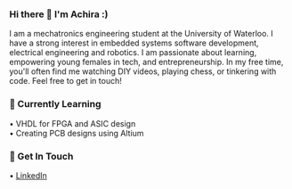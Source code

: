 ### Hi there 👋  I'm Achira :)
<!--
**achirasarker/achirasarker** is a ✨ _special_ ✨ repository because its `README.md` (this file) appears on your GitHub profile.

Here are some ideas to get you started:
     
- 🔭 I’m currently working on ...
- 🌱 I’m currently learning ...
- 👯 I’m looking to collaborate on ...
- 🤔 I’m looking for help with ...
- 💬 Ask me about ...
- 📫 How to reach me: ...
- 😄 Pronouns: ...
- ⚡ Fun fact: ...
-->

I am a mechatronics engineering student at the University of Waterloo. I have a strong interest in embedded systems software development, electrical engineering and robotics. I am passionate about learning, empowering young females in tech, and entrepreneurship. In my free time, you'll often find me watching DIY videos, playing chess, or tinkering with code. Feel free to get in touch! 

### 🌱 Currently Learning 
• VHDL for FPGA and ASIC design <br>
• Creating PCB designs using Altium 

### 💬 Get In Touch 
• <a href="https://www.linkedin.com/in/achirasarker/">LinkedIn</a> <br>
